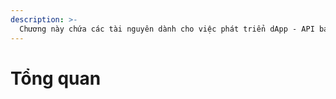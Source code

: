 ```yaml
---
description: >-
  Chương này chứa các tài nguyên dành cho việc phát triển dApp - API back-end/front-end, công cụ và nhiều bài hướng dẫn hữu ích. Hãy truy cập "Hợp Đồng Thông Minh" để xem chi tiết về việc phát triển hợp đồng.
---
```


# Tổng quan <a id="overview"></a>

